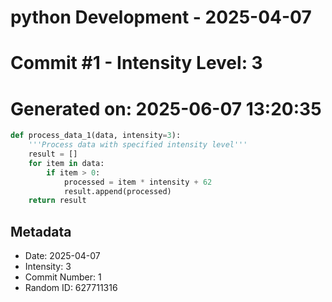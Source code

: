 ﻿# python Development - 2025-04-07
# Commit #1 - Intensity Level: 3
# Generated on: 2025-06-07 13:20:35
```python
def process_data_1(data, intensity=3):
    '''Process data with specified intensity level'''
    result = []
    for item in data:
        if item > 0:
            processed = item * intensity + 62
            result.append(processed)
    return result
```
## Metadata
- Date: 2025-04-07
- Intensity: 3
- Commit Number: 1
- Random ID: 627711316

